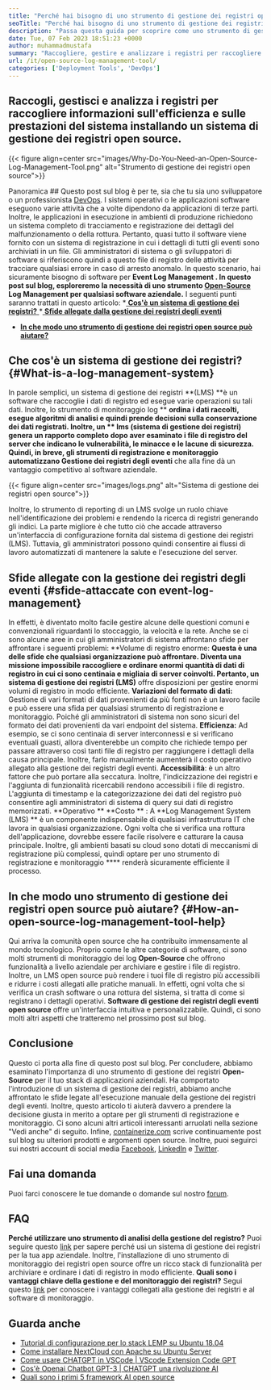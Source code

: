 ```yaml
---
title: "Perché hai bisogno di uno strumento di gestione dei registri open source" 
seoTitle: "Perché hai bisogno di uno strumento di gestione dei registri open source" 
description: "Passa questa guida per scoprire come uno strumento di gestione dei registri open source può beneficiare nella raccolta e nella gestione dei registri del tuo software aziendale." 
date: Tue, 07 Feb 2023 18:51:23 +0000
author: muhammadmustafa
summary: "Raccogliere, gestire e analizzare i registri per raccogliere informazioni sull'efficienza e sulle prestazioni del sistema installando un sistema di gestione dei registri open source." 
url: /it/open-source-log-management-tool/
categories: ['Deployment Tools', 'DevOps']
---
```


## Raccogli, gestisci e analizza i registri per raccogliere informazioni sull'efficienza e sulle prestazioni del sistema installando un sistema di gestione dei registri open source.

{{< figure align=center src="images/Why-Do-You-Need-an-Open-Source-Log-Management-Tool.png" alt="Strumento di gestione dei registri open source">}}


Panoramica ##
Questo post sul blog è per te, sia che tu sia uno sviluppatore o un professionista [DevOps][1]. I sistemi operativi o le applicazioni software eseguono varie attività che a volte dipendono da applicazioni di terze parti. Inoltre, le applicazioni in esecuzione in ambienti di produzione richiedono un sistema completo di tracciamento e registrazione dei dettagli del malfunzionamento o della rottura. Pertanto, quasi tutto il software viene fornito con un sistema di registrazione in cui i dettagli di tutti gli eventi sono archiviati in un file. Gli amministratori di sistema o gli sviluppatori di software si riferiscono quindi a questo file di registro delle attività per tracciare qualsiasi errore in caso di arresto anomalo. In questo scenario, hai sicuramente bisogno di software per **Event Log Management **. In questo post sul blog, esploreremo la necessità di uno strumento [Open-Source][2]**  Log Management per qualsiasi software aziendale.**
I seguenti punti saranno trattati in questo articolo:
  *[ **Cos'è un sistema di gestione dei registri?** ][3]
  *[ **Sfide allegate dalla gestione dei registri degli eventi** ][4]
  * **[In che modo uno strumento di gestione dei registri open source può aiutare?][5]**

## Che cos'è un sistema di gestione dei registri?   {#What-is-a-log-management-system}
In parole semplici, un sistema di gestione dei registri **(LMS)  **è un software che raccoglie i dati di registro ed esegue varie operazioni su tali dati. Inoltre, lo strumento di monitoraggio log **   **ordina i dati raccolti, esegue algoritmi di analisi e quindi prende decisioni sulla conservazione dei dati registrati. Inoltre, un **  lms (sistema di gestione dei registri)  **genera un rapporto completo dopo aver esaminato i file di registro del server che indicano le vulnerabilità, le minacce e le lacune di sicurezza. Quindi, in breve, gli strumenti di registrazione e monitoraggio automatizzano**   Gestione dei registri degli eventi** che alla fine dà un vantaggio competitivo al software aziendale.

{{< figure align=center src="images/logs.png" alt="Sistema di gestione dei registri open source">}}

Inoltre, lo strumento di reporting di un LMS svolge un ruolo chiave nell'identificazione dei problemi e rendendo la ricerca di registri generando gli indici. La parte migliore è che tutto ciò che accade attraverso un'interfaccia di configurazione fornita dal sistema di gestione dei registri (LMS). Tuttavia, gli amministratori possono quindi consentire ai flussi di lavoro automatizzati di mantenere la salute e l'esecuzione del server.

## Sfide allegate con la gestione dei registri degli eventi   {#sfide-attaccate con event-log-management}
In effetti, è diventato molto facile gestire alcune delle questioni comuni e convenzionali riguardanti lo stoccaggio, la velocità e la rete. Anche se ci sono alcune aree in cui gli amministratori di sistema affrontano sfide per affrontare i seguenti problemi:
**Volume di registro enorme:  **Questa è una delle sfide che qualsiasi organizzazione può affrontare. Diventa una missione impossibile raccogliere e ordinare enormi quantità di dati di registro in cui ci sono centinaia e migliaia di server coinvolti. Pertanto, un sistema di gestione dei registri (LMS)**  offre disposizioni per gestire enormi volumi di registro in modo efficiente.
**Variazioni del formato di dati:** Gestione di vari formati di dati provenienti da più fonti non è un lavoro facile e può essere una sfida per qualsiasi strumento di registrazione e monitoraggio. Poiché gli amministratori di sistema non sono sicuri del formato dei dati provenienti da vari endpoint del sistema.
**Efficienza:** Ad esempio, se ci sono centinaia di server interconnessi e si verificano eventuali guasti, allora diventerebbe un compito che richiede tempo per passare attraverso così tanti file di registro per raggiungere i dettagli della causa principale. Inoltre, farlo manualmente aumenterà il costo operativo allegato alla gestione dei registri degli eventi.
**Accessibilità**: è un altro fattore che può portare alla seccatura. Inoltre, l'indicizzazione dei registri e l'aggiunta di funzionalità ricercabili rendono accessibili i file di registro. L'aggiunta di timestamp e la categorizzazione dei dati del registro può consentire agli amministratori di sistema di query sui dati di registro memorizzati.
**Operativo ** **Costo ** : A  **Log Management System (LMS) **  è un componente indispensabile di qualsiasi infrastruttura IT che lavora in qualsiasi organizzazione. Ogni volta che si verifica una rottura dell'applicazione, dovrebbe essere facile risolvere e catturare la causa principale. Inoltre, gli ambienti basati su cloud sono dotati di meccanismi di registrazione più complessi, quindi optare per uno strumento di registrazione e monitoraggio ****  renderà sicuramente efficiente il processo.

## In che modo uno strumento di gestione dei registri open source può aiutare?   {#How-an-open-source-log-management-tool-help}
Qui arriva la comunità open source che ha contribuito immensamente al mondo tecnologico. Proprio come le altre categorie di software, ci sono molti strumenti di monitoraggio dei log  **Open-Source**  che offrono funzionalità a livello aziendale per archiviare e gestire i file di registro. Inoltre, un LMS open source può rendere i tuoi file di registro più accessibili e ridurre i costi allegati alle pratiche manuali.
In effetti, ogni volta che si verifica un crash software o una rottura del sistema, si tratta di come si registrano i dettagli operativi.  **Software di gestione dei registri degli eventi open source**  offre un'interfaccia intuitiva e personalizzabile. Quindi, ci sono molti altri aspetti che tratteremo nel prossimo post sul blog.

## Conclusione
Questo ci porta alla fine di questo post sul blog. Per concludere, abbiamo esaminato l'importanza di uno strumento di gestione dei registri  **Open-Source**  per il tuo stack di applicazioni aziendali. Ha comportato l'introduzione di un sistema di gestione dei registri, abbiamo anche affrontato le sfide legate all'esecuzione manuale della gestione dei registri degli eventi. Inoltre, questo articolo ti aiuterà davvero a prendere la decisione giusta in merito a optare per gli strumenti di registrazione e monitoraggio. Ci sono alcuni altri articoli interessanti arruolati nella sezione "Vedi anche" di seguito.
Infine, [containerize.com][6] scrive continuamente post sul blog su ulteriori prodotti e argomenti open source. Inoltre, puoi seguirci sui nostri account di social media [Facebook][7], [LinkedIn][8] e [Twitter][9].

## Fai una domanda
Puoi farci conoscere le tue domande o domande sul nostro [forum][10].

## FAQ
**Perché utilizzare uno strumento di analisi della gestione del registro?**
Puoi seguire questo [link][3] per sapere perché usi un sistema di gestione dei registri per la tua app aziendale. Inoltre, l'installazione di uno strumento di monitoraggio dei registri open source offre un ricco stack di funzionalità per archiviare e ordinare i dati di registro in modo efficiente.
**Quali sono i vantaggi chiave della gestione e del monitoraggio dei registri?**
Segui questo [link][5] per conoscere i vantaggi collegati alla gestione dei registri e al software di monitoraggio.

## Guarda anche
  * [Tutorial di configurazione per lo stack LEMP su Ubuntu 18.04][11]
  * [Come installare NextCloud con Apache su Ubuntu Server][12]
  * [Come usare CHATGPT in VSCode | VScode Extension Code GPT][13]
  * [Cos'è Openai Chatbot GPT-3 | CHATGPT una rivoluzione AI][14]
  * [Quali sono i primi 5 framework AI open source][15]

  
[1]: https://products.containerize.com/devops/
[2]: https://products.containerize.com/
[3]: #What-is-a-Log-Management-System
[4]: #Challenges-attached-with-Event-Log-Management
[5]: #How-an-open-source-Log-Management-Tool-can-help
[6]: https://www.containerize.com/
[7]: https://web.facebook.com/containerize
[8]: https://www.linkedin.com/company/containerize/
[9]: https://twitter.com/containerize_co
[10]: https://forum.containerize.com/
[11]: https://blog.containerize.com/web-server-solution-stack/setup-tutorial-for-lemp-stack-on-ubuntu-18-04/
[12]: https://blog.containerize.com/backup-and-sync-software/how-to-install-nextcloud-with-apache-on-ubuntu-server/
[13]: https://blog.containerize.com/artificial-intelligence/how-to-use-chatgpt-in-vscode-the-vscode-extension-codegpt/
[14]: https://blog.containerize.com/artificial-intelligence/what-is-openai-chatbot-gpt-3-chatgpt-an-ai-revolution/
[15]: https://blog.containerize.com/artificial-intelligence/top-5-open-source-ai-frameworks/
